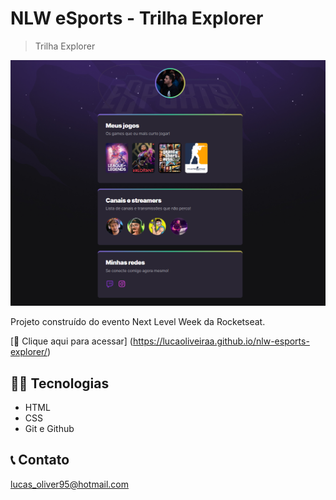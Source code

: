 # NLW eSports - Trilha Explorer

> Trilha Explorer


![preview](./.github/preview.png)

Projeto construído do evento Next Level Week da Rocketseat.

[🔗 Clique aqui para acessar] (https://lucaoliveiraa.github.io/nlw-esports-explorer/) 

## 👨‍💻 Tecnologias

- HTML
- CSS
- Git e Github

## 📞 Contato

lucas_oliver95@hotmail.com
